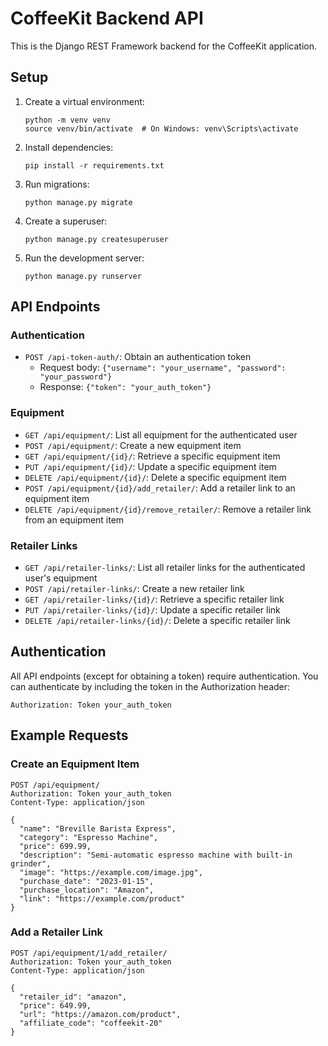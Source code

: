 # CoffeeKit Backend API

This is the Django REST Framework backend for the CoffeeKit application.

## Setup

1. Create a virtual environment:
   ```
   python -m venv venv
   source venv/bin/activate  # On Windows: venv\Scripts\activate
   ```

2. Install dependencies:
   ```
   pip install -r requirements.txt
   ```

3. Run migrations:
   ```
   python manage.py migrate
   ```

4. Create a superuser:
   ```
   python manage.py createsuperuser
   ```

5. Run the development server:
   ```
   python manage.py runserver
   ```

## API Endpoints

### Authentication

- `POST /api-token-auth/`: Obtain an authentication token
  - Request body: `{"username": "your_username", "password": "your_password"}`
  - Response: `{"token": "your_auth_token"}`

### Equipment

- `GET /api/equipment/`: List all equipment for the authenticated user
- `POST /api/equipment/`: Create a new equipment item
- `GET /api/equipment/{id}/`: Retrieve a specific equipment item
- `PUT /api/equipment/{id}/`: Update a specific equipment item
- `DELETE /api/equipment/{id}/`: Delete a specific equipment item
- `POST /api/equipment/{id}/add_retailer/`: Add a retailer link to an equipment item
- `DELETE /api/equipment/{id}/remove_retailer/`: Remove a retailer link from an equipment item

### Retailer Links

- `GET /api/retailer-links/`: List all retailer links for the authenticated user's equipment
- `POST /api/retailer-links/`: Create a new retailer link
- `GET /api/retailer-links/{id}/`: Retrieve a specific retailer link
- `PUT /api/retailer-links/{id}/`: Update a specific retailer link
- `DELETE /api/retailer-links/{id}/`: Delete a specific retailer link

## Authentication

All API endpoints (except for obtaining a token) require authentication. You can authenticate by including the token in the Authorization header:

```
Authorization: Token your_auth_token
```

## Example Requests

### Create an Equipment Item

```
POST /api/equipment/
Authorization: Token your_auth_token
Content-Type: application/json

{
  "name": "Breville Barista Express",
  "category": "Espresso Machine",
  "price": 699.99,
  "description": "Semi-automatic espresso machine with built-in grinder",
  "image": "https://example.com/image.jpg",
  "purchase_date": "2023-01-15",
  "purchase_location": "Amazon",
  "link": "https://example.com/product"
}
```

### Add a Retailer Link

```
POST /api/equipment/1/add_retailer/
Authorization: Token your_auth_token
Content-Type: application/json

{
  "retailer_id": "amazon",
  "price": 649.99,
  "url": "https://amazon.com/product",
  "affiliate_code": "coffeekit-20"
}
``` 